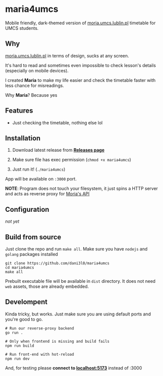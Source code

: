 # maria4umcs

Mobile friendly, dark-themed version of [moria.umcs.lublin.pl](http://moria.umcs.lublin.pl/) timetable for UMCS students.


## Why

[moria.umcs.lublin.pl](http://moria.umcs.lublin.pl/) in terms of design, sucks at any screen.

It's hard to read and sometimes even impossible to check lesson's details (especially on mobile devices).

I created **Maria** to make my life easier and check the timetable faster with less chance for misreadings.

Why **Maria**? Because yes


## Features
- Just checking the timetable, nothing else lol


## Installation

1. Download latest release from **[Releases page](https://github.com/dani3l0/maria4umcs)**

2. Make sure file has exec permission (`chmod +x maria4umcs`)

3. Just run it! (`./maria4umcs`)

App will be available on `:3000` port.

**NOTE**: Program does not touch your filesystem, it just spins a HTTP server and acts as reverse proxy for [Moria's API](http://moria.umcs.lublin.pl/api)


## Configuration

_not yet_


## Build from source

Just clone the repo and run `make all`. Make sure you have `nodejs` and `golang` packages installed


```
git clone https://github.com/dani3l0/maria4umcs
cd maria4umcs
make all
```

Prebuilt executable file will be available in `dist` directory. It does not need `web` assets, those are already embedded.


## Develompent

Kinda tricky, but works. Just make sure you are using default ports and you're good to go.

```
# Run our reverse-proxy backend
go run .

# Only when frontend is missing and build fails
npm run build
```

```
# Run front-end with hot-reload
npm run dev
```

And, for testing please **connect to [localhost:5173](localhost:5173)** instead of :3000
